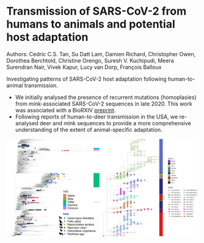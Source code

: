 # Transmission of SARS-CoV-2 from humans to animals and potential host adaptation
Authors: Cedric C.S. Tan, Su Datt Lam, Damien Richard, Christopher Owen, Dorothea Berchtold, Christine Orengo, Suresh V. Kuchipudi, Meera Surendran Nair, Vivek Kapur, Lucy van Dorp, François Balloux

Investigating patterns of SARS-CoV-2 host adaptation following human-to-animal transmission.

* We initially analysed the presence of recurrent mutations (homoplasies) from mink-associated SARS-CoV-2 sequences in late 2020. This work was associated with a BioRXIV [preprint](https://www.biorxiv.org/content/10.1101/2020.11.16.384743v1). 
* Following reports of human-to-deer transmission in the USA, we re-analysed deer and mink sequences to provide a more comprehensive understanding of the extent of animal-specific adaptation.

![Global context of animal SARS-CoV-2 infections](results/annotated_global_tree_all_animals.png)



